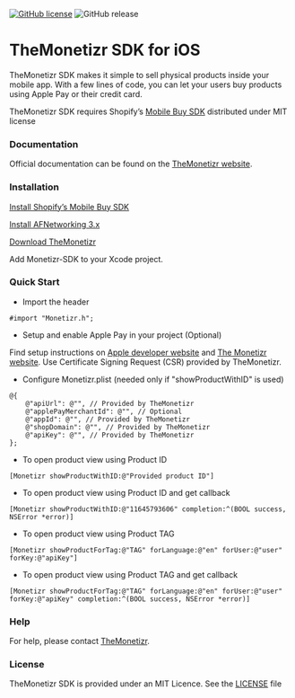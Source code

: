 [![GitHub license](https://img.shields.io/badge/license-MIT-lightgrey.svg)]()
![GitHub release](https://img.shields.io/badge/release-1.2.6-blue.svg)

# TheMonetizr SDK for iOS
TheMonetizr SDK makes it simple to sell physical products inside your mobile app. With a few lines of code, you can let your users buy products using Apple Pay or their credit card.

TheMonetizr SDK requires Shopify’s [Mobile Buy SDK](https://github.com/Shopify/mobile-buy-sdk-ios) distributed under MIT license

### Documentation
Official documentation can be found on the [TheMonetizr website](http://themonetizr.com).

### Installation
[Install Shopify’s Mobile Buy SDK](https://github.com/Shopify/mobile-buy-sdk-ios#installation)

[Install AFNetworking 3.x](https://github.com/AFNetworking/AFNetworking#installation)

<a href="https://github.com/themonetizr/The-Monetizr-SDK">Download TheMonetizr</a>

Add Monetizr-SDK to your Xcode project.

### Quick Start

* Import the header

```objc
#import "Monetizr.h";
```
* Setup and enable Apple Pay in your project (Optional)

Find setup instructions on [Apple developer website](https://developer.apple.com/apple-pay/) and [The Monetizr website](http://themonetizr.com/implementation/). Use Certificate Signing Request (CSR) provided by TheMonetizr.

* Configure Monetizr.plist (needed only if "showProductWithID" is used)

```objc
@{
    @"apiUrl": @"", // Provided by TheMonetizr
    @"applePayMerchantId": @"", // Optional
    @"appId": @"", // Provided by TheMonetizr
    @"shopDomain": @"", // Provided by TheMonetizr
    @"apiKey": @"", // Provided by TheMonetizr  
};
```

* To open product view using Product ID

```objc
[Monetizr showProductWithID:@"Provided product ID"]
```
* To open product view using Product ID and get callback

```objc
[Monetizr showProductWithID:@"11645793606" completion:^(BOOL success, NSError *error)]
```

* To open product view using Product TAG

```objc
[Monetizr showProductForTag:@"TAG" forLanguage:@"en" forUser:@"user" forKey:@"apiKey"]
```
* To open product view using Product TAG and get callback

```objc
[Monetizr showProductForTag:@"TAG" forLanguage:@"en" forUser:@"user" forKey:@"apiKey" completion:^(BOOL success, NSError *error)]
```
### Help

For help, please contact [TheMonetizr](http://themonetizr.com).

### License

TheMonetizr SDK is provided under an MIT Licence.  See the [LICENSE](LICENSE) file
